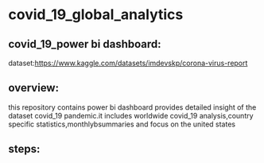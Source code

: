 # covid_19_global_analytics

## covid_19_power bi dashboard:

dataset:https://www.kaggle.com/datasets/imdevskp/corona-virus-report

## overview:

this repository contains power bi dashboard provides detailed insight of the dataset covid_19 pandemic.it includes worldwide covid_19 analysis,country specific statistics,monthlybsummaries and focus on the united states


## steps:
